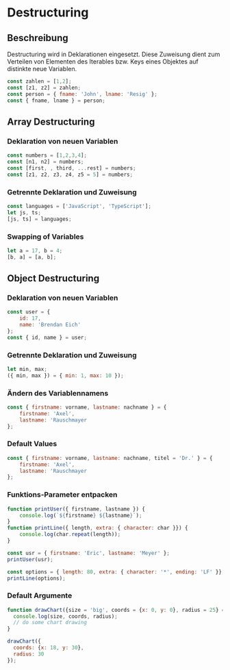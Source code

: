 # Destructuring

## Beschreibung

Destructuring wird in Deklarationen eingesetzt. Diese Zuweisung dient zum Verteilen von Elementen des Iterables bzw. Keys eines Objektes auf distinkte neue Variablen.

```js
const zahlen = [1,2];
const [z1, z2] = zahlen;
const person = { fname: 'John', lname: 'Resig' };
const { fname, lname } = person;
```

## Array Destructuring

### Deklaration von neuen Variablen

```js
const numbers = [1,2,3,4];
const [n1, n2] = numbers;
const [first, , third, ...rest] = numbers;
const [z1, z2, z3, z4, z5 = 5] = numbers;
```

### Getrennte Deklaration und Zuweisung

```js
const languages = ['JavaScript', 'TypeScript'];
let js, ts;
[js, ts] = languages;
```

### Swapping of Variables

```js
let a = 17, b = 4;
[b, a] = [a, b];
```

## Object Destructuring

### Deklaration von neuen Variablen

```js
const user = {
    id: 17,
    name: 'Brendan Eich'
};
const { id, name } = user;
```

### Getrennte Deklaration und Zuweisung

```js
let min, max;
({ min, max }) = { min: 1, max: 10 });
```

### Ändern des Variablennamens

```js
const { firstname: vorname, lastname: nachname } = {
    firstname: 'Axel',
    lastname: 'Rauschmayer
};
```

### Default Values

```js
const { firstname: vorname, lastname: nachname, titel = 'Dr.' } = {
    firstname: 'Axel',
    lastname: 'Rauschmayer
};
```

### Funktions-Parameter entpacken

```js
function printUser({ firstname, lastname }) {
    console.log(`${firstname} ${lastname}`);
}
function printLine({ length, extra: { character: char }}) {
    console.log(char.repeat(length));
}

const usr = { firstname: 'Eric', lastname: 'Meyer' };
printUser(usr);

const options = { length: 80, extra: { character: '*', ending: 'LF' }};
printLine(options);
```

### Default Argumente

```js
function drawChart({size = 'big', coords = {x: 0, y: 0}, radius = 25} = {}) {
  console.log(size, coords, radius);
  // do some chart drawing
}

drawChart({
  coords: {x: 18, y: 30},
  radius: 30
});
```

